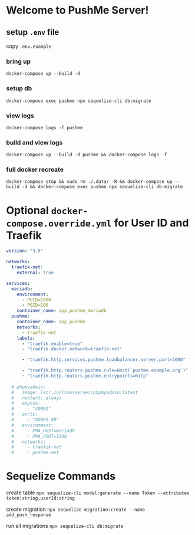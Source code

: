 Welcome to PushMe Server!
=================

## setup `.env` file
copy `.env.example`

### bring up
`docker-compose up --build -d`

### setup db
`docker-compose exec pushme npx sequelize-cli db:migrate`

### view logs
`docker-compose logs -f pushme`

### build and view logs
`docker-compose up --build -d pushme && docker-compose logs -f`


### full docker recreate
`docker-compose stop && sudo rm ./.data/ -R && docker-compose up --build -d && docker-compose exec pushme npx sequelize-cli db:migrate`

# Optional `docker-compose.override.yml` for User ID and Traefik
```yaml
version: "3.5"

networks:
  traefik-net:
    external: true

services:
  mariadb:
    environment:
      - PUID=1000
      - PGID=100
    container_name: app_pushme_mariadb
  pushme:
    container_name: app_pushme
    networks:
      - traefik-net
    labels:
      - "traefik.enable=true"
      - "traefik.docker.network=traefik-net"

      - "traefik.http.services.pushme.loadbalancer.server.port=3000"

      - "traefik.http.routers.pushme.rule=Host(`pushme.example.org`)"
      - "traefik.http.routers.pushme.entrypoints=http"
      
  # phpmyadmin:
  #   image: lscr.io/linuxserver/phpmyadmin:latest
  #   restart: always
  #   expose:
  #     - "40001"
  #   ports:
  #     - "40001:80"
  #   environment:
  #     - PMA_HOST=mariadb
  #     - PMA_PORT=3306
  #   networks:
  #     - traefik-net
  #     - pushme-net
```


# Sequelize Commands

create table
`npx sequelize-cli model:generate --name Token --attributes token:string,userId:string`

create migration
`npx sequelize migration:create --name add_push_response`

run all migrations
`npx sequelize-cli db:migrate`
